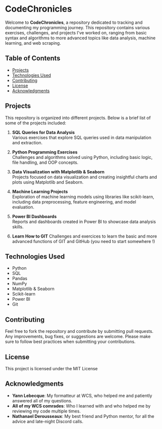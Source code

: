 # CodeChronicles

Welcome to **CodeChronicles**, a repository dedicated to tracking and documenting my programming journey. This repository contains various exercises, challenges, and projects I’ve worked on, ranging from basic syntax and algorithms to more advanced topics like data analysis, machine learning, and web scraping.

## Table of Contents

- [Projects](#projects)
- [Technologies Used](#technologies-used)
- [Contributing](#contributing)
- [License](#license)
- [Acknowledgments](#acknowledgments)

## Projects

This repository is organized into different projects. Below is a brief list of some of the projects included:

1. **SQL Queries for Data Analysis**  
   Various exercises that explore SQL queries used in data manipulation and extraction.
   
2. **Python Programming Exercises**  
   Challenges and algorithms solved using Python, including basic logic, file handling, and OOP concepts.
   
3. **Data Visualization with Matplotlib & Seaborn**  
   Projects focused on data visualization and creating insightful charts and plots using Matplotlib and Seaborn.
   
4. **Machine Learning Projects**  
   Exploration of machine learning models using libraries like scikit-learn, including data preprocessing, feature engineering, and model evaluation.

5. **Power BI Dashboards**  
   Reports and dashboards created in Power BI to showcase data analysis skills.

6. **Learn How to GIT**
Challenges and exercices to learn the basic and more advanced functions of GIT and GitHub (you need to start somewhere !)

## Technologies Used

- Python
- SQL
- Pandas
- NumPy
- Matplotlib & Seaborn
- Scikit-learn
- Power BI
- Git

## Contributing

Feel free to fork the repository and contribute by submitting pull requests. Any improvements, bug fixes, or suggestions are welcome. Please make sure to follow best practices when submitting your contributions.

## License

This project is licensed under the MIT License

## Acknowledgments

- **Yann Lebecque**: My formatteur at WCS, who helped me and patiently answered all of my questions.
- **All of my WCS comrades**: Who I learned with and who helped me by reviewing my code multiple times.
- **Nathanael Derousseaux**: My best friend and Python mentor, for all the advice and late-night Discord calls.